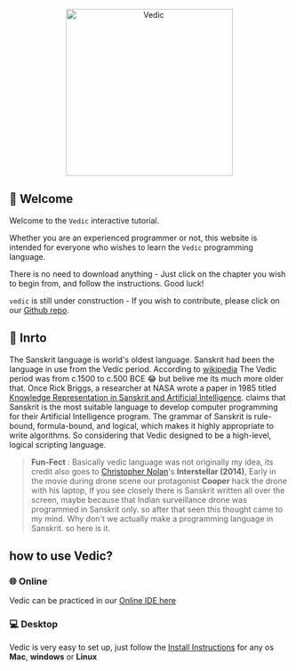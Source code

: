 ﻿<p align="center"><a href="https://vedic.github.io"><img alt="Vedic" src="https://raw.githubusercontent.com/vedic-lang/vedic/HEAD/.github/logo.png" width="300vw"></a></p>

## 🙏 Welcome

Welcome to the `Vedic` interactive tutorial.

Whether you are an experienced programmer or not, this website is intended for everyone who wishes to learn the `Vedic` programming language.

There is no need to download anything - Just click on the chapter you wish to begin from, and follow the instructions. Good luck!

`vedic` is still under construction - If you wish to contribute, please click on our [Github repo](https://github.com/vedic-lang/vedic).

## 🌳 Inrto

The Sanskrit language is world's oldest language.
Sanskrit had been the language in use from the Vedic period.
According to [wikipedia](https://en.wikipedia.org/wiki/Vedic_period) The Vedic period was from c.1500 to c.500 BCE 😂 but belive me its much more older that. Once Rick Briggs, a researcher at NASA wrote a paper in 1985 titled [Knowledge Representation in Sanskrit and Artificial Intelligence](https://www.aaai.org/ojs/index.php/aimagazine/article/view/466). claims that Sanskrit is the most suitable language to develop computer programming for their Artificial Intelligence program. The grammar of Sanskrit is rule-bound, formula-bound, and logical, which makes it highly appropriate to write algorithms. So considering that Vedic designed to be a high-level, logical scripting language. 

> **Fun-Fect** : Basically vedic language was not originally my idea, its credit also goes to [Christopher Nolan](https://twitter.com/chris_nolann?lang=en)'s **Interstellar (2014)**, Early in the movie during drone scene our protagonist **Cooper** hack the drone with his laptop, If you see closely there is Sanskrit written all over the screen, maybe because that Indian surveillance drone was programmed in Sanskrit only. so after that seen this thought came to my mind. Why don't we actually make a programming language in Sanskrit. so here is it.

## how to use Vedic?

### 🌐 Online

Vedic can be practiced in our [Online IDE here](https://vedic-lang.github.io/vedic-ide/)

### 💻 Desktop

Vedic is very easy to set up, just follow the [Install Instructions](download.md) for any os **Mac**, **windows** or **Linux**
